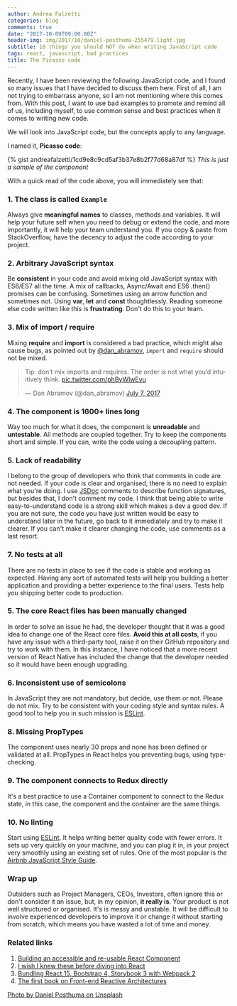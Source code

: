 ```yaml
---
author: Andrea Falzetti
categories: blog
comments: true
date: "2017-10-09T09:00:00Z"
header-img: img/2017/10/daniel-posthuma-255479.light.jpg
subtitle: 10 things you should NOT do when writing JavaScript code
tags: react, javascript, bad practices
title: The Picasso code
---
```


Recently, I have been reviewing the following JavaScript code, and I found so many issues that I have decided to discuss them here. First of all, I am not trying to embarrass anyone, so I am not mentioning where this comes from. With this post, I want to use bad examples to promote and remind all of us, including myself, to use common sense and best practices when it comes to writing new code.

We will look into JavaScript code, but the concepts apply to any language.

I named it, **Picasso code**:

{% gist andreafalzetti/1cd9e8c9cd5af3b37e8b2f77d68a87df %}
_This is just a sample of the component_

With a quick read of the code above, you will immediately see that:

### 1. The class is called `Example`
Always give **meaningful names** to classes, methods and variables. It will help your future self when you need to debug or extend the code, and more importantly, it will help your team understand you. If you copy & paste from StackOverflow, have the decency to adjust the code according to your project.

### 2. Arbitrary JavaScript syntax
Be **consistent** in your code and avoid mixing old JavaScript syntax with ES6/ES7 all the time. A mix of callbacks, Async/Await and ES6 .then() promises can be confusing. Sometimes using an arrow function and sometimes not. Using **var**, **let** and **const** thoughtlessly. Reading someone else code written like this is **frustrating**. Don't do this to your team.

### 3. Mix of import / require
Mixing **require** and **import** is considered a bad practice, which might also cause bugs, as pointed out by [@dan_abramov](https://twitter.com/dan_abramov/status/883375646357041152), `import` and `require` should not be mixed.

<blockquote class="twitter-tweet tw-align-center" data-cards="hidden" data-lang="en"><p lang="en" dir="ltr">Tip: don’t mix imports and requires. The order is not what you’d intuitively think. <a href="https://t.co/phByWlwEvu">pic.twitter.com/phByWlwEvu</a></p>&mdash; Dan Abramov (@dan_abramov) <a href="https://twitter.com/dan_abramov/status/883375646357041152?ref_src=twsrc%5Etfw">July 7, 2017</a></blockquote>
<script async src="//platform.twitter.com/widgets.js" charset="utf-8"></script>

### 4. The component is 1600+ lines long
Way too much for what it does, the component is **unreadable** and **untestable**. All methods are coupled together. Try to keep the components short and simple. If you can, write the code using a decoupling pattern.

### 5. Lack of readability
I belong to the group of developers who think that comments in code are not needed. If your code is clear and organised, there is no need to explain what you're doing. I use [JSDoc](http://usejsdoc.org/) comments to describe function signatures, but besides that, I don't comment my code. I think that being able to write easy-to-understand code is a strong skill which makes a dev a good dev. If you are not sure, the code you have just written would be easy to understand later in the future, go back to it immediately and try to make it clearer. If you can't make it clearer changing the code, use comments as a last resort.

### 7. No tests at all
There are no tests in place to see if the code is stable and working as expected. Having any sort of automated tests will help you building a better application and providing a better experience to the final users. Tests help you shipping better code to production.

### 5. The core React files has been manually changed
In order to solve an issue he had, the developer thought that it was a good idea to change one of the React core files. **Avoid this at all costs**, if you have any issue with a third-party tool, raise it on their GitHub repository and try to work with them. In this instance, I have noticed that a more recent version of React Native has included the change that the developer needed so it would have been enough upgrading.

### 6. Inconsistent use of semicolons
In JavaScript they are not mandatory, but decide, use them or not. Please do not mix. Try to be consistent with your coding style and syntax rules. A good tool to help you in such mission is [ESLint](https://eslint.org/).

### 8. Missing PropTypes
The component uses nearly 30 props and none has been defined or validated at all. PropTypes in React helps you preventing bugs, using type-checking.

### 9. The component connects to Redux directly
It's a best practice to use a Container component to connect to the Redux state, in this case, the component and the container are the same things.

### 10. No linting
Start using [ESLint](https://eslint.org/). It helps writing better quality code with fewer errors. It sets up very quickly on your machine, and you can plug it in, in your project very smoothly using an existing set of rules. One of the most popular is the [Airbnb JavaScript Style Guide](https://github.com/airbnb/javascript).


### Wrap up

Outsiders such as Project Managers, CEOs, Investors, often ignore this or don't consider it an issue, but, in my opinion, **it really is**. Your product is not well structured or organised. It's is messy and unstable. It will be difficult to involve experienced developers to improve it or change it without starting from scratch, which means you have wasted a lot of time and money.

### Related links

1. [Building an accessible and re-usable React Component](https://medium.com/@andreafalzetti/building-an-accessible-and-re-usable-react-component-e9de1c4c9013)
1. [I wish I knew these before diving into React](https://engineering.opsgenie.com/i-wish-i-knew-these-before-diving-into-react-301e0ee2e488)
1. [Bundling React 15, Bootstrap 4, Storybook 3 with Webpack 2](https://medium.com/@andreafalzetti/bundling-react-15-bootstrap-4-storybook-3-with-webpack-2-d65383e1825a)
1. [The first book on Front-end Reactive Architectures](https://codeburst.io/the-first-book-on-front-end-reactive-architectures-6e58c661e5ac)

[Photo by Daniel Posthuma on Unsplash](https://unsplash.com/photos/_Qin-dMNgFs)
